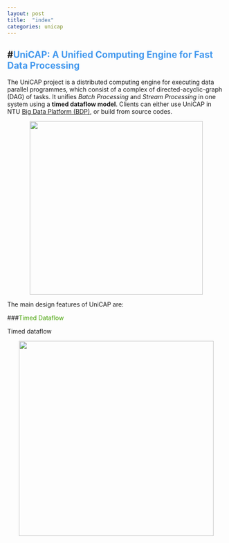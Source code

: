 ```yaml
---
layout: post
title:  "index"
categories: unicap
---
```

#<span style="color: #4499ee">UniCAP: A Unified Computing Engine for Fast Data Processing</span> 
---

The UniCAP project is a distributed computing engine for executing data parallel programmes, which consist of a complex of  directed-acyclic-graph (DAG) of tasks. It unifies *Batch Processing* and *Stream Processing* in one system using a **timed dataflow model**. Clients can either use UniCAP in NTU [Big Data Platform (BDP)](http://155.69.146.43/bdp), or build from source codes. 

<div  align="center">    
<img src="http://cap-ntu.github.io/UniCAP/img/unicap_sys.jpg" width="400" />
</div>

The main design features of UniCAP are:

###<span style="color: #43a102">Timed Dataflow</span>

Timed dataflow

<div  align="center">    
<img src="http://cap-ntu.github.io/UniCAP/img/timed_data_flow.jpg" width="450" />
</div>